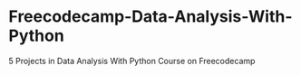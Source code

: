 # Freecodecamp-Data-Analysis-With-Python
5 Projects in Data Analysis With Python Course on Freecodecamp
